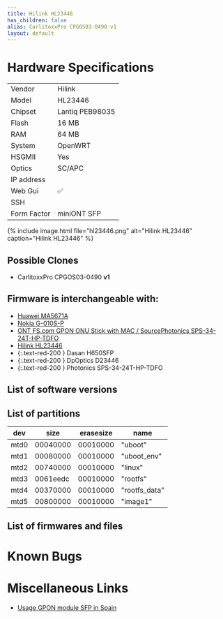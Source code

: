 ```yaml
---
title: Hilink HL23446
has_children: false
alias: CarlitoxxPro CPGOS03-0490 v1
layout: default
---
```


# Hardware Specifications

|             |                              |
| ----------- | ---------------------------- |
| Vendor      | Hilink                       |
| Model       | HL23446                      |
| Chipset     | Lantiq PEB98035              |
| Flash       | 16 MB                        |
| RAM         | 64 MB                        |
| System      | OpenWRT                      |
| HSGMII      | Yes                          |
| Optics      | SC/APC                       |
| IP address  |                              |
| Web Gui     | ✅                           |
| SSH         |                              |
| Form Factor | miniONT SFP                  |

{% include image.html file="hl23446.png" alt="Hilink HL23446" caption="Hilink HL23446" %}

## Possible Clones
- CarlitoxxPro CPGOS03-0490 **v1**

## Firmware is interchangeable with:

- [Huawei MA5671A](/ont-huawei-ma5671a)
- [Nokia G-010S-P](/ont-nokia-g-010s-p)
- [ONT FS.com GPON ONU Stick with MAC / SourcePhotonics SPS-34-24T-HP-TDFO](/ont-fs-com-gpon-onu-stick-with-mac)
- [Hilink HL23446](/ont-Hilink-HL23446)
- {:.text-red-200 } Dasan H650SFP 
- {:.text-red-200 } DpOptics D23446    
- {:.text-red-200 } Photonics SPS-34-24T-HP-TDFO

## List of software versions
## List of partitions

| dev  | size     | erasesize | name          |
| ---- | -------- | --------- | ------------- |
| mtd0 | 00040000 | 00010000  | "uboot"       |
| mtd1 | 00080000 | 00010000  | "uboot_env"   |
| mtd2 | 00740000 | 00010000  | "linux"       |
| mtd3 | 0061eedc | 00010000  | "rootfs"      |
| mtd4 | 00370000 | 00010000  | "rootfs_data" |
| mtd5 | 00800000 | 00010000  | "image1"      |

## List of firmwares and files
# Known Bugs
# Miscellaneous Links

- [Usage GPON module SFP in Spain](https://forum.mikrotik.com/viewtopic.php?t=116364&start=300)

